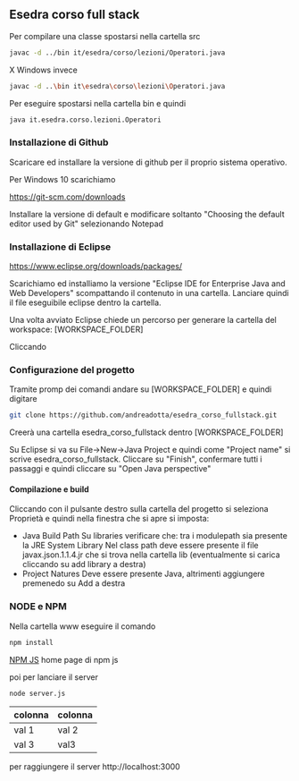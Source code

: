 ## Esedra corso full stack

Per compilare una classe spostarsi nella cartella src

```bash
javac -d ../bin it/esedra/corso/lezioni/Operatori.java
```

X Windows invece

```bash
javac -d ..\bin it\esedra\corso\lezioni\Operatori.java
```


Per eseguire spostarsi nella cartella bin e quindi

```bash
java it.esedra.corso.lezioni.Operatori
```


### Installazione di Github
Scaricare ed installare la versione di github per il proprio sistema operativo.

Per Windows 10 scarichiamo

https://git-scm.com/downloads

Installare la versione di default e modificare soltanto "Choosing the default editor used by Git" selezionando Notepad

### Installazione di Eclipse

https://www.eclipse.org/downloads/packages/

Scarichiamo ed installiamo la versione "Eclipse IDE for Enterprise Java and Web Developers" scompattando il contenuto in una cartella.
Lanciare quindi il file eseguibile eclipse dentro la cartella.

Una volta avviato Eclipse chiede un percorso per generare la cartella del workspace: [WORKSPACE_FOLDER]

Cliccando

### Configurazione del progetto

Tramite promp dei comandi andare su [WORKSPACE_FOLDER] e quindi digitare

```bash
git clone https://github.com/andreadotta/esedra_corso_fullstack.git
```
Creerà una cartella esedra_corso_fullstack dentro [WORKSPACE_FOLDER]

Su Eclipse si va su 
File->New->Java Project 
e quindi come "Project name" si scrive esedra_corso_fullstack.
Cliccare su "Finish", confermare tutti i passaggi e quindi cliccare su "Open Java perspective"

#### Compilazione e build
Cliccando con il pulsante destro sulla cartella del progetto si seleziona Proprietà e quindi nella finestra che si apre si imposta:

- Java Build Path
       Su libraries verificare che: tra i modulepath sia presente la JRE System Library
       Nel class path deve essere presente il file javax.json.1.1.4.jr che si trova nella cartella lib (eventualmente si carica cliccando su add library a destra)
- Project Natures
        Deve essere presente Java, altrimenti aggiungere premenedo su Add a destra

### NODE e NPM
Nella cartella www eseguire il comando
```bash
npm install
```
[NPM JS](https://www.npmjs.com/) home page di npm js

poi per lanciare il server
```bash
node server.js 
```

colonna|colonna
-------|-------
val 1| val 2
val 3| val3

per raggiungere il server 
http://localhost:3000
